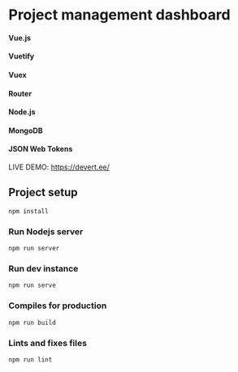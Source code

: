 # Project management dashboard

#### Vue.js
#### Vuetify
#### Vuex
#### Router
#### Node.js
#### MongoDB
#### JSON Web Tokens

LIVE DEMO: https://devert.ee/

## Project setup
```
npm install
```
### Run Nodejs server
```
npm run server
```


### Run dev instance
```
npm run serve
```

### Compiles for production
```
npm run build
```

### Lints and fixes files
```
npm run lint
```
